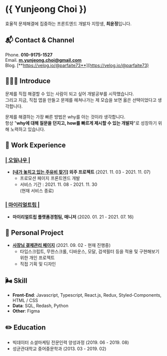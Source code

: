 # **({ Yunjeong Choi })**
효율적 문제해결에 집중하는 프론트엔드 개발자 지망생, **최윤정**입니다.

## 📬 **Contact & Channel**
Phone. **010-9175-1527** <br />
Email. **m.yunjeong.choi@gmail.com** <br />
Blog. [**https://velog.io/@parfaite73**](https://velog.io/@parfaite73) <br />

## 👩🏻‍🔧 **Introduce**
문제를 직접 해결할 수 있는 사람이 되고 싶어 개발공부를 시작했습니다. <br/>
그리고 지금, 직접 앱을 만들고 문제를 헤쳐나가는 제 모습을 보면 옳은 선택이었다고 생각합니다.

문제를 해결하는 가장 빠른 방법은 why를 아는 것이라 생각합니다. <br>
항상 "**why에 대해 질문을 던지고, how를 빠르게 제시할 수 있는 개발자**"로 성장하기 위해 노력하고 있습니다.

## 🐂 **Work Experience**

### [**| 오일나우 |**](https://www.oilnow.co.kr/)

- **[[내가 놓치고 있는 주유비 찾기]](https://treasurehunt.oilnow.co.kr/) 
외주 프로젝트** (2021. 11. 03 - 2021. 11. 07)
  - 프로모션 페이지 프론트엔드 개발
  - 서비스 기간 : 2021. 11. 08 - 2021. 11. 30 <br>
  (현재 서비스 종료)
    
### [**| 마이리얼트립 |**](https://www.myrealtrip.com/)

- **마이리얼트립 플랫폼경험팀, 매니저** (2020. 01. 21 - 2021. 07. 16)

## 🐣 **Personal Project**

- [**사장님 결제관리 페이지**](https://github.com/Yunjeong-Choi/oilnow-sajangnim-project) (2021. 09. 02 - 현재 진행중)
  - 타입스크립트, 무한스크롤, 디바운스, 모달, 검색필터 등을 적용 및 구현해보기 위한 개인 프로젝트
  - 직접 기획 및 디자인

## 🌬 **Skill**
- **Front-End**: Javascript, Typescript, React.js, Redux, Styled-Components, HTML / CSS
- **Data**: SQL, Redash, Python
- **Other**: Figma

## ✏️ **Education**
- 빅데이터 소셜마케팅 전문인력 양성과정 (2019. 06 - 2019. 08) <br/>
- 성균관대학교 중어중문학과 (2013. 03 - 2019. 02)

<!--
**Yunjeong-Choi/Yunjeong-Choi** is a ✨ _special_ ✨ repository because its `README.md` (this file) appears on your GitHub profile.

Here are some ideas to get you started:

- 🔭 I’m currently working on ...
- 🌱 I’m currently learning ...
- 👯 I’m looking to collaborate on ...
- 🤔 I’m looking for help with ...
- 💬 Ask me about ...
- 📫 How to reach me: ...
- 😄 Pronouns: ...
- ⚡ Fun fact: ...
-->
